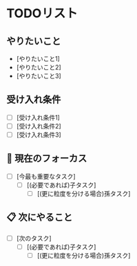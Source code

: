 # TODOリスト

<!-- 🔄 更新ルール
  ■ 個別タスクの完了時
  - [ ] 完了した子タスク → チェックボックスを [x] に変更
  - [ ] 親タスクは子タスクが全て完了するまで [ ] のまま保持

  ■ 親タスクの完了時（全ての子タスクが [x] の状態）
  - [ ] 親タスクのチェックボックスを [x] に変更
  - [ ] 親タスク全体を「✅ 完了」セクションに移動

  ■ その他
  - [ ] 新しいタスクが発生した場合は適切なセクションに追加する
-->

## やりたいこと
<!-- いわゆるユーザーストーリーを記述する -->

- [やりたいこと1]
- [やりたいこと2]
- [やりたいこと3]

## 受け入れ条件
<!-- やりたいことが実現できたと判断するために必要な条件を記述する -->

- [ ] [受け入れ条件1]
- [ ] [受け入れ条件2]
- [ ] [受け入れ条件3]

## 🎯 現在のフォーカス
<!-- 優先順位が最も高いタスク(と、必要であれば子タスク)をひとつだけ追加する -->

- [ ] [今最も重要なタスク]
  - [ ] [(必要であれば)子タスク]
    - [ ] [(更に粒度を分ける場合)孫タスク]

## 📋 次にやること
<!-- 優先順位で 2 番目以降のタスクを追加する -->

- [ ] [次のタスク]
  - [ ] [(必要であれば)子タスク]
    - [ ] [(更に粒度を分ける場合)孫タスク]
